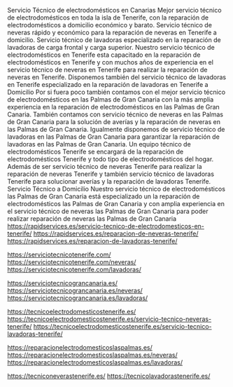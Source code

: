 Servicio Técnico de electrodomésticos en Canarias
Mejor servicio técnico de electrodomésticos en toda la isla de Tenerife, con la reparación de electrodomésticos a domicilio económico y barato. Servicio técnico de neveras rápido y económico para la reparación de neveras en Tenerife a domicilio. Servicio técnico de lavadoras especializado en la reparación de lavadoras de carga frontal y carga superior.
Nuestro servicio técnico de electrodomésticos en Tenerife esta capacitado en la reparación de electrodomésticos en Tenerife y con muchos años de experiencia en el servicio técnico de neveras en Tenerife para realizar la reparación de neveras en Tenerife. Disponemos también del servicio técnico de lavadoras en Tenerife especializado en la reparación de lavadoras en Tenerife a Domicilio
Por si fuera poco también contamos con el mejor servicio técnico de electrodomésticos en las Palmas de Gran Canaria con la más amplia experiencia en la reparación de electrodomésticos en las Palmas de Gran Canaria. También contamos con servicio técnico de neveras en las Palmas de Gran Canaria para la solución de averías y la reparación de neveras en las Palmas de Gran Canaria. Igualmente disponemos de servicio técnico de lavadoras en las Palmas de Gran Canaria para garantizar la reparación de lavadoras en las Palmas de Gran Canaria. 
Un equipo técnico de electrodomésticos Tenerife se encargará de la reparación de electrodomésticos Tenerife y todo tipo de electrodomésticos del hogar. Además de ser servicio técnico de neveras Tenerife para realizar la reparación de neveras Tenerife y también servicio técnico de lavadoras Tenerife para solucionar averías y la reparación de lavadoras Tenerife.
Servicio Técnico a Domicilio
Nuestro servicio técnico de electrodomésticos las Palmas de Gran Canaria está especializado un la reparación de electrodomésticos las Palmas de Gran Canaria y con amplia experiencia en el servicio técnico de neveras las Palmas de Gran Canaria para poder realizar reparación de neveras las Palmas de Gran Canaria
https://rapidservices.es/servicio-tecnico-de-electrodomesticos-en-tenerife/
https://rapidservices.es/reparacion-de-neveras-tenerife/
https://rapidservices.es/reparacion-de-lavadoras-tenerife/

https://serviciotecnicotenerife.com/
https://serviciotecnicotenerife.com/neveras/
https://serviciotecnicotenerife.com/lavadoras/

https://serviciotecnicograncanaria.es/
https://serviciotecnicograncanaria.es/neveras/
https://serviciotecnicograncanaria.es/lavadoras/

https://tecnicoelectrodomesticostenerife.es/
https://tecnicoelectrodomesticostenerife.es/servicio-tecnico-neveras-tenerife/
https://tecnicoelectrodomesticostenerife.es/servicio-tecnico-lavadoras-tenerife/

https://reparacionelectrodomesticoslaspalmas.es/
https://reparacionelectrodomesticoslaspalmas.es/neveras/
https://reparacionelectrodomesticoslaspalmas.es/lavadoras/

https://tecniconeverastenerife.es/
https://tecnicolavadorastenerife.es/
